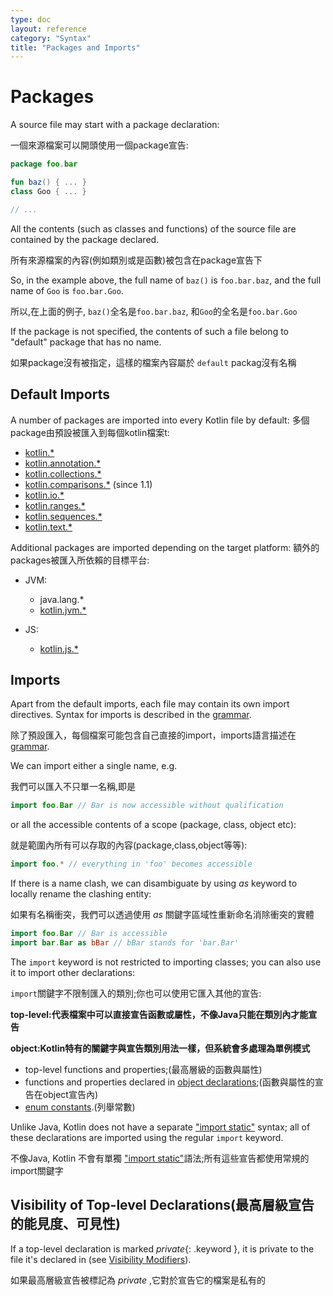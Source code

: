 ```yaml
---
type: doc
layout: reference
category: "Syntax"
title: "Packages and Imports"
---
```


# Packages

A source file may start with a package declaration:

一個來源檔案可以開頭使用一個package宣告:
``` kotlin
package foo.bar

fun baz() { ... }
class Goo { ... }

// ...
```
All the contents (such as classes and functions) of the source file are contained by the package declared.

所有來源檔案的內容(例如類別或是函數)被包含在package宣告下

So, in the example above, the full name of `baz()` is `foo.bar.baz`, and the full name of `Goo` is `foo.bar.Goo`. 

所以,在上面的例子, `baz()`全名是`foo.bar.baz`, 和`Goo`的全名是`foo.bar.Goo`

If the package is not specified, the contents of such a file belong to "default" package that has no name.

如果package沒有被指定，這樣的檔案內容屬於 `default` packag沒有名稱

## Default Imports

A number of packages are imported into every Kotlin file by default:
多個package由預設被匯入到每個kotlin檔案t:

- [kotlin.*](https://kotlinlang.org/api/latest/jvm/stdlib/kotlin/index.html)
- [kotlin.annotation.*](https://kotlinlang.org/api/latest/jvm/stdlib/kotlin.annotation/index.html)
- [kotlin.collections.*](https://kotlinlang.org/api/latest/jvm/stdlib/kotlin.collections/index.html)
- [kotlin.comparisons.*](https://kotlinlang.org/api/latest/jvm/stdlib/kotlin.comparisons/index.html)  (since 1.1)
- [kotlin.io.*](https://kotlinlang.org/api/latest/jvm/stdlib/kotlin.io/index.html)
- [kotlin.ranges.*](https://kotlinlang.org/api/latest/jvm/stdlib/kotlin.ranges/index.html)
- [kotlin.sequences.*](https://kotlinlang.org/api/latest/jvm/stdlib/kotlin.sequences/index.html)
- [kotlin.text.*](https://kotlinlang.org/api/latest/jvm/stdlib/kotlin.text/index.html)

Additional packages are imported depending on the target platform:
額外的packages被匯入所依賴的目標平台:
- JVM:
  - java.lang.*
  - [kotlin.jvm.*](https://kotlinlang.org/api/latest/jvm/stdlib/kotlin.jvm/index.html)

- JS:    
  - [kotlin.js.*](https://kotlinlang.org/api/latest/jvm/stdlib/kotlin.js/index.html)

## Imports

Apart from the default imports, each file may contain its own import directives.
Syntax for imports is described in the [grammar](grammar.md#import).

除了預設匯入，每個檔案可能包含自己直接的import，imports語言描述在 [grammar](grammar.md#import).

We can import either a single name, e.g.

我們可以匯入不只單一名稱,即是

``` kotlin
import foo.Bar // Bar is now accessible without qualification
```

or all the accessible contents of a scope (package, class, object etc):

就是範圍內所有可以存取的內容(package,class,object等等):

``` kotlin
import foo.* // everything in 'foo' becomes accessible
```

If there is a name clash, we can disambiguate by using *as* keyword to locally rename the clashing entity:

如果有名稱衝突，我們可以透過使用 *as* 關鍵字區域性重新命名消除衝突的實體


``` kotlin
import foo.Bar // Bar is accessible
import bar.Bar as bBar // bBar stands for 'bar.Bar'
```

The `import` keyword is not restricted to importing classes; you can also use it to import other declarations:

`import`關鍵字不限制匯入的類別;你也可以使用它匯入其他的宣告:

**top-level:代表檔案中可以直接宣告函數或屬性，不像Java只能在類別內才能宣告**

**object:Kotlin特有的關鍵字與宣告類別用法一樣，但系統會多處理為單例模式**

  * top-level functions and properties;(最高層級的函數與屬性)
  * functions and properties declared in [object declarations](object-declarations.html#object-declarations);(函數與屬性的宣告在object宣告內)
  * [enum constants](enum-classes.md).(列舉常數)

Unlike Java, Kotlin does not have a separate ["import static"](https://docs.oracle.com/javase/8/docs/technotes/guides/language/static-import.html) syntax; all of these declarations are imported using the regular `import` keyword.

不像Java, Kotlin 不會有單獨 ["import static"](https://docs.oracle.com/javase/8/docs/technotes/guides/language/static-import.html)語法;所有這些宣告都使用常規的import關鍵字

## Visibility of Top-level Declarations(最高層級宣告的能見度、可見性)

If a top-level declaration is marked *private*{: .keyword }, it is private to the file it's declared in (see [Visibility Modifiers](visibility-modifiers.md)).

如果最高層級宣告被標記為 *private* ,它對於宣告它的檔案是私有的